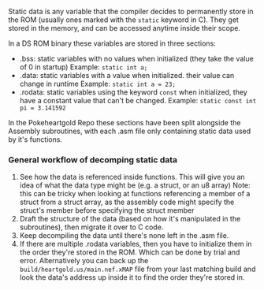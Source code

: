 Static data is any variable that the compiler decides to permanently store in the ROM (usually ones marked with the `static` keyword in C). They get stored in the memory, and can be accessed anytime inside their scope.

In a DS ROM binary these variables are stored in three sections:
- .bss: static variables with no values when initialized (they take the value of 0 in startup)
Example: `static int a;`
- .data: static variables with a value when initialized. their value can change in runtime 
Example: `static int a = 23;`
- .rodata: static variables using the keyword `const` when initialized, they have a constant value that can't be changed.
Example: `static const int pi = 3.141592`

In the Pokeheartgold Repo these sections have been split alongside the Assembly subroutines, with each .asm file only containing static data used by it's functions.

### General workflow of decomping static data

1. See how the data is referenced inside functions. This will give you an idea of what the data type might be (e.g. a struct, or an u8 array)
Note: this can be tricky when looking at functions referencing a member of a struct from a struct array, as the assembly code might specify the struct's member before specifying the struct member
2. Draft the structure of the data (based on how it's manipulated in the subroutines), then migrate it over to C code.
3. Keep decompiling the data until there's none left in the .asm file.
4. If there are multiple .rodata variables, then you have to initialize them in the order they're stored in the ROM. Which can be done by trial and error. Alternatively you can back up the `build/heartgold.us/main.nef.xMAP` file from your last matching build and look the data's address up inside it to find the order they're stored in.


